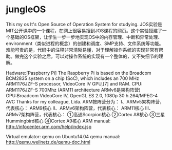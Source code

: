 # jungleOS
This my os
It's Open Source of Operation System for studying.
JOS实验是MIT公开课中的一个课程，在网上很容易搜到JOS课程的网页。这个实验搭建了一个基础的OS框架，让学生一步一步地实现OS中的内存管理、中断和异常处理、environment（类似进程的概念）的创建和调度、SMP支持、文件系统等功能。难能可贵的是，代码中的注释非常清晰易懂，对于理解操作系统的实现非常有帮助。做完这个实验之后，可以对操作系统的实现有一个整体的，又不失细节的理解。

Hadware:[Paspberry Pi] The Raspberry Pi is based on the Broadcom BCM2835 system on a chip (SoC),  which includes an 700 MHz ARM1176JZF-S processor, VideoCore IV GPU,[7] and RAM.
CPU: ARM1176JZF-S 700Mhz  (ARM11 architecture  ARMv6是架构阵营)
GPU:Broadcom VideoCore IV, OpenGL ES 2.0, 1080p 30 h.264/MPEG-4 AVC
Thanks for my colleague, Lida.
ARM按阵营分为：
Ⅰ、ARMv5架构阵营，代表核心：  ARM9核心
Ⅱ、ARMv6架构阵营，代表核心：  ARM11核心
Ⅲ、ARMv7架构阵营，代表核心：  ①高通Scorpion核心      ②Cortex A8核心
                               ③三星Hummingbird核心   ④Cortex A9核心
ARM manual: http://infocenter.arm.com/help/index.jsp

Virtual emulator: qemu on Ubuntu14.04
qemu manual: http://qemu.weilnetz.de/qemu-doc.html



